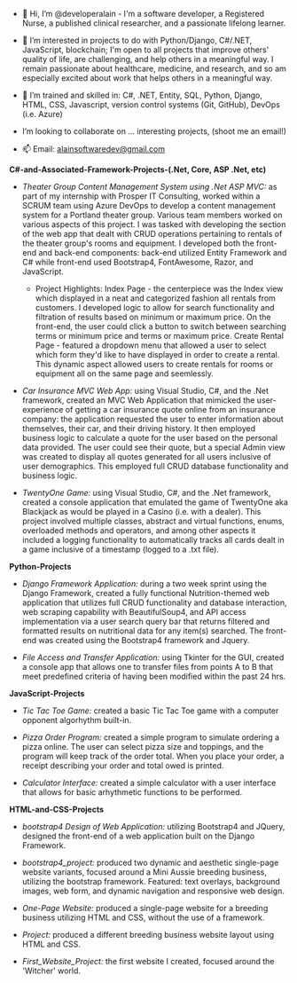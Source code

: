 - 👋 Hi, I’m @developeralain - I'm a software developer, a Registered Nurse, a published clinical researcher, and a passionate lifelong learner.

- 👀 I’m interested in projects to do with Python/Django, C#/.NET, JavaScript, blockchain; I'm open to all projects that improve others' quality of life, are challenging, 
and help others in a meaningful way. I remain passionate about healthcare, medicine, and research, and so am especially excited about work that helps others in a meaningful way.
- 🌱 I’m trained and skilled in:  C#, .NET, Entity, SQL, Python, Django, HTML, CSS, Javascript, version control systems (Git, GitHub), DevOps (i.e. Azure)
-  I’m looking to collaborate on ... interesting projects, (shoot me an email!)
- 📫 Email: alainsoftwaredev@gmail.com 

**C#-and-Associated-Framework-Projects-(.Net, Core, ASP .Net, etc)**

- _Theater Group Content Management System using .Net ASP MVC:_ as part of my internship with Prosper IT Consulting, worked within a SCRUM team using Azure DevOps to develop a content management system for a Portland theater group. Various team members worked on various aspects of this project. 
I was tasked with developing the section of the web app that dealt with CRUD operations pertaining to rentals of the theater group's rooms and equipment. I developed both the front-end and back-end components: back-end utilized Entity Framework and C# while front-end used Bootstrap4, FontAwesome, Razor, and JavaScript.
  - Project Highlights:
  Index Page - the centerpiece was the Index view which displayed in a neat and categorized fashion all rentals from customers. I developed logic to allow for search functionality and filtration of results based on minimum or maximum price. On the front-end, the user could click a button to switch between searching terms or minimum price and terms or maximum price.
  Create Rental Page - featured a dropdown menu that allowed a user to select which form they'd like to have displayed in order to create a rental. This dynamic aspect allowed users to create rentals for rooms or equipment all on the same page and seemlessly. 

- _Car Insurance MVC Web App:_ using Visual Studio, C#, and the .Net framework, created an MVC Web Application that mimicked the user-experience of getting a car insurance quote online from an insurance company: the application requested the user to enter information about themselves, their car, and their driving history. It then employed business logic to calculate a quote for the user based on the personal data provided. The user could see their quote, but a special Admin view was created to display all quotes generated for all users inclusive of user demographics. This employed full CRUD database functionality and business logic.

- _TwentyOne Game:_ using Visual Studio, C#, and the .Net framework, created a console application that emulated the game of TwentyOne aka Blackjack as would be played in a Casino (i.e. with a dealer). This project involved multiple classes, abstract and virtual functions, enums, overloaded methods and operators, and among other aspects it included a logging functionality to automatically tracks all cards dealt in a game inclusive of a timestamp (logged to a .txt file).

**Python-Projects**

- _Django Framework Application:_ during a two week sprint using the Django Framework, created a fully functional Nutrition-themed web application that utilizes full CRUD functionality and database interaction, web scraping capability with BeautifulSoup4, and API access implementation via a user search query bar that returns filtered and formatted results on nutritional data for any item(s) searched. The front-end was created using the Bootstrap4 framework and Jquery. 

- _File Access and Transfer Application:_ using Tkinter for the GUI, created a console app that allows one to transfer files from points A to B that meet predefined criteria of having been modified within the past 24 hrs.

**JavaScript-Projects**

- _Tic Tac Toe Game:_ created a basic Tic Tac Toe game with a computer opponent algorhythm built-in.

- _Pizza Order Program:_ created a simple program to simulate ordering a pizza online. The user can select pizza size and toppings, and the program will keep track of the order total. When you place your order, a receipt describing your order and total owed is printed.

- _Calculator Interface:_ created a simple calculator with a user interface that allows for basic arhythmetic functions to be performed.

**HTML-and-CSS-Projects** 

- _bootstrap4 Design of Web Application:_ utilizing Bootstrap4 and JQuery, designed the front-end of a web application built on the Django Framework. 

- _bootstrap4_project:_ produced two dynamic and aesthetic single-page website variants, focused around a Mini Aussie breeding business, utilizing the bootstrap framework. Featured: text overlays, background images, web form, and dynamic navigation and responsive web design.

- _One-Page Website:_ produced a single-page website for a breeding business utilizing HTML and CSS, without the use of a framework.

- _Project:_ produced a different breeding business website layout using HTML and CSS. 

- _First_Website_Project:_ the first website I created, focused around the 'Witcher' world.

<!---
developeralain/developeralain is a ✨ special ✨ repository because its `README.md` (this file) appears on your GitHub profile.
You can click the Preview link to take a look at your changes.
--->


